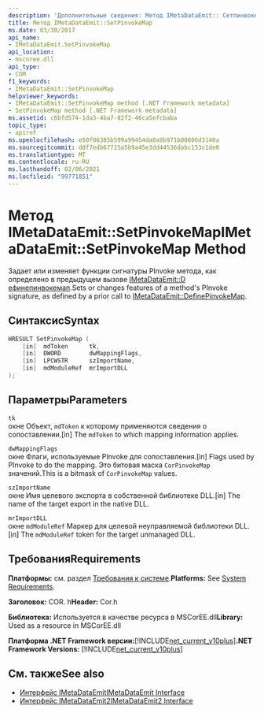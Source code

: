 ```yaml
---
description: 'Дополнительные сведения: Метод IMetaDataEmit:: Сетпинвокемап'
title: Метод IMetaDataEmit::SetPinvokeMap
ms.date: 03/30/2017
api_name:
- IMetaDataEmit.SetPinvokeMap
api_location:
- mscoree.dll
api_type:
- COM
f1_keywords:
- IMetaDataEmit::SetPinvokeMap
helpviewer_keywords:
- IMetaDataEmit::SetPinvokeMap method [.NET Framework metadata]
- SetPinvokeMap method [.NET Framework metadata]
ms.assetid: c6bfd574-1da3-4ba7-82f2-46ca5efcbaba
topic_type:
- apiref
ms.openlocfilehash: e50f06385b599a99454da0a9b971b00806d3140a
ms.sourcegitcommit: ddf7edb67715a5b9a45e3dd44536dabc153c1de0
ms.translationtype: MT
ms.contentlocale: ru-RU
ms.lasthandoff: 02/06/2021
ms.locfileid: "99771851"
---
```

# <a name="imetadataemitsetpinvokemap-method"></a><span data-ttu-id="04a0c-103">Метод IMetaDataEmit::SetPinvokeMap</span><span class="sxs-lookup"><span data-stu-id="04a0c-103">IMetaDataEmit::SetPinvokeMap Method</span></span>

<span data-ttu-id="04a0c-104">Задает или изменяет функции сигнатуры PInvoke метода, как определено в предыдущем вызове [IMetaDataEmit::D ефинепинвокемап](imetadataemit-definepinvokemap-method.md).</span><span class="sxs-lookup"><span data-stu-id="04a0c-104">Sets or changes features of a method's PInvoke signature, as defined by a prior call to [IMetaDataEmit::DefinePinvokeMap](imetadataemit-definepinvokemap-method.md).</span></span>  
  
## <a name="syntax"></a><span data-ttu-id="04a0c-105">Синтаксис</span><span class="sxs-lookup"><span data-stu-id="04a0c-105">Syntax</span></span>  
  
```cpp  
HRESULT SetPinvokeMap (
    [in]  mdToken      tk,
    [in]  DWORD        dwMappingFlags,  
    [in]  LPCWSTR      szImportName,
    [in]  mdModuleRef  mrImportDLL
);  
```  
  
## <a name="parameters"></a><span data-ttu-id="04a0c-106">Параметры</span><span class="sxs-lookup"><span data-stu-id="04a0c-106">Parameters</span></span>  

 `tk`  
 <span data-ttu-id="04a0c-107">окне Объект, `mdToken` к которому применяются сведения о сопоставлении.</span><span class="sxs-lookup"><span data-stu-id="04a0c-107">[in] The `mdToken` to which mapping information applies.</span></span>  
  
 `dwMappingFlags`  
 <span data-ttu-id="04a0c-108">окне Флаги, используемые PInvoke для сопоставления.</span><span class="sxs-lookup"><span data-stu-id="04a0c-108">[in] Flags used by PInvoke to do the mapping.</span></span> <span data-ttu-id="04a0c-109">Это битовая маска `CorPinvokeMap` значений.</span><span class="sxs-lookup"><span data-stu-id="04a0c-109">This is a bitmask of `CorPinvokeMap` values.</span></span>  
  
 `szImportName`  
 <span data-ttu-id="04a0c-110">окне Имя целевого экспорта в собственной библиотеке DLL.</span><span class="sxs-lookup"><span data-stu-id="04a0c-110">[in] The name of the target export in the native DLL.</span></span>  
  
 `mrImportDLL`  
 <span data-ttu-id="04a0c-111">окне `mdModuleRef` Маркер для целевой неуправляемой библиотеки DLL.</span><span class="sxs-lookup"><span data-stu-id="04a0c-111">[in] The `mdModuleRef` token for the target unmanaged DLL.</span></span>  
  
## <a name="requirements"></a><span data-ttu-id="04a0c-112">Требования</span><span class="sxs-lookup"><span data-stu-id="04a0c-112">Requirements</span></span>  

 <span data-ttu-id="04a0c-113">**Платформы:** см. раздел [Требования к системе](../../get-started/system-requirements.md).</span><span class="sxs-lookup"><span data-stu-id="04a0c-113">**Platforms:** See [System Requirements](../../get-started/system-requirements.md).</span></span>  
  
 <span data-ttu-id="04a0c-114">**Заголовок:** COR. h</span><span class="sxs-lookup"><span data-stu-id="04a0c-114">**Header:** Cor.h</span></span>  
  
 <span data-ttu-id="04a0c-115">**Библиотека:** Используется в качестве ресурса в MSCorEE.dll</span><span class="sxs-lookup"><span data-stu-id="04a0c-115">**Library:** Used as a resource in MSCorEE.dll</span></span>  
  
 <span data-ttu-id="04a0c-116">**Платформа .NET Framework версии:**[!INCLUDE[net_current_v10plus](../../../../includes/net-current-v10plus-md.md)]</span><span class="sxs-lookup"><span data-stu-id="04a0c-116">**.NET Framework Versions:** [!INCLUDE[net_current_v10plus](../../../../includes/net-current-v10plus-md.md)]</span></span>  
  
## <a name="see-also"></a><span data-ttu-id="04a0c-117">См. также</span><span class="sxs-lookup"><span data-stu-id="04a0c-117">See also</span></span>

- [<span data-ttu-id="04a0c-118">Интерфейс IMetaDataEmit</span><span class="sxs-lookup"><span data-stu-id="04a0c-118">IMetaDataEmit Interface</span></span>](imetadataemit-interface.md)
- [<span data-ttu-id="04a0c-119">Интерфейс IMetaDataEmit2</span><span class="sxs-lookup"><span data-stu-id="04a0c-119">IMetaDataEmit2 Interface</span></span>](imetadataemit2-interface.md)
